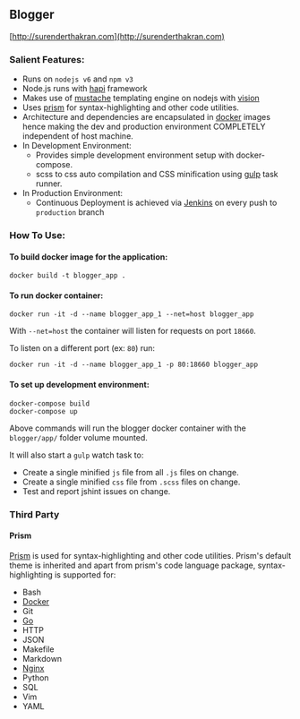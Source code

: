## Blogger
[http://surenderthakran.com](http://surenderthakran.com)

### Salient Features:
- Runs on `nodejs v6` and `npm v3`
- Node.js runs with [hapi](https://github.com/hapijs/hapi) framework
- Makes use of [mustache](https://mustache.github.io/) templating engine on nodejs with [vision](https://github.com/hapijs/vision)
- Uses [prism](https://github.com/PrismJS/prism) for syntax-highlighting and other code utilities.
- Architecture and dependencies are encapsulated in [docker](https://www.docker.com/) images hence making the dev and production environment COMPLETELY independent of host machine.
- In Development Environment:
    - Provides simple development environment setup with docker-compose.
    - scss to css auto compilation and CSS minification using [gulp](http://gulpjs.com/) task runner.
- In Production Environment:
    - Continuous Deployment is achieved via [Jenkins](https://jenkins.io/) on every push to `production` branch

### How To Use:
#### To build docker image for the application:
```
docker build -t blogger_app .
```

#### To run docker container:
```
docker run -it -d --name blogger_app_1 --net=host blogger_app
```
With `--net=host` the container will listen for requests on port `18660`.

To listen on a different port (ex: `80`) run:
```
docker run -it -d --name blogger_app_1 -p 80:18660 blogger_app
```

#### To set up development environment:
```
docker-compose build
docker-compose up
```
Above commands will run the blogger docker container with the `blogger/app/` folder volume mounted.

It will also start a `gulp` watch task to:
- Create a single minified `js` file from all `.js` files on change.
- Create a single minified `css` file from `.scss` files on change.
- Test and report jshint issues on change.

### Third Party
#### Prism
[Prism](https://github.com/PrismJS/prism) is used for syntax-highlighting and other code utilities.
Prism's default theme is inherited and apart from prism's code language package, syntax-highlighting is supported for:
- Bash
- [Docker](https://www.docker.com/)
- Git
- [Go](https://golang.org/)
- HTTP
- JSON
- Makefile
- Markdown
- [Nginx](https://www.nginx.com/)
- Python
- SQL
- Vim
- YAML
